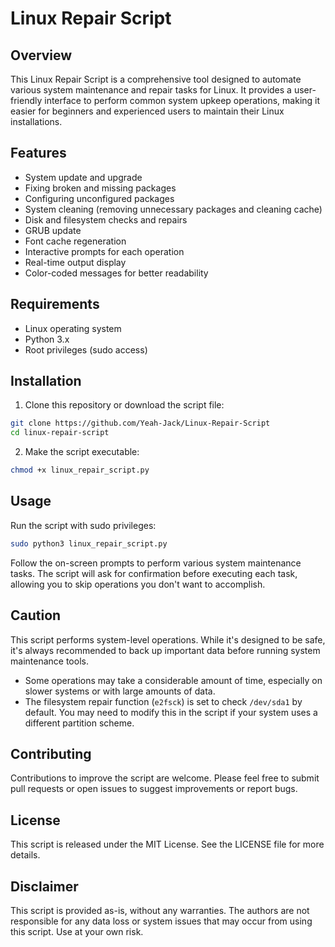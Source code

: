 # Linux Repair Script

## Overview

This Linux Repair Script is a comprehensive tool designed to automate various system maintenance and repair tasks for Linux. It provides a user-friendly interface to perform common system upkeep operations, making it easier for beginners and experienced users to maintain their Linux installations.

## Features

- System update and upgrade
- Fixing broken and missing packages
- Configuring unconfigured packages
- System cleaning (removing unnecessary packages and cleaning cache)
- Disk and filesystem checks and repairs
- GRUB update
- Font cache regeneration
- Interactive prompts for each operation
- Real-time output display
- Color-coded messages for better readability

## Requirements

- Linux operating system
- Python 3.x
- Root privileges (sudo access)

## Installation

1. Clone this repository or download the script file:

```bash
git clone https://github.com/Yeah-Jack/Linux-Repair-Script
cd linux-repair-script
```

2. Make the script executable:

```bash
chmod +x linux_repair_script.py
```

## Usage

Run the script with sudo privileges:

```bash
sudo python3 linux_repair_script.py
```

Follow the on-screen prompts to perform various system maintenance tasks. The script will ask for confirmation before executing each task, allowing you to skip operations you don't want to accomplish.

## Caution

This script performs system-level operations. While it's designed to be safe, it's always recommended to back up important data before running system maintenance tools.
- Some operations may take a considerable amount of time, especially on slower systems or with large amounts of data.
- The filesystem repair function (`e2fsck`) is set to check `/dev/sda1` by default. You may need to modify this in the script if your system uses a different partition scheme.

## Contributing

Contributions to improve the script are welcome. Please feel free to submit pull requests or open issues to suggest improvements or report bugs.

## License

This script is released under the MIT License. See the LICENSE file for more details.

## Disclaimer

This script is provided as-is, without any warranties. The authors are not responsible for any data loss or system issues that may occur from using this script. Use at your own risk.
